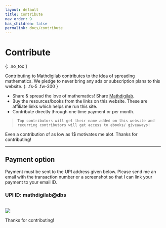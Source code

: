 ```yaml
---
layout: default
title: Contribute
nav_order: 9
has_children: false
permalink: docs/contribute
---
```


# Contribute
{: .no_toc }

Contributing to Mathdigilab contributes to the idea of spreading mathematics. We pledge to never bring any ads or subscription plans to this website.
{: .fs-5 .fw-300 }

- Share & spread the love of mathematics! Share [Mathdigilab](https://mathdigilab.github.io/).
- Buy the resources/books from the links on this website. These are affiliate links which helps me run this site.
- Contribute directly through one time payment or per month.

> ```Top contributors will get their name added on this website and recurring contributors will get access to ebooks/ giveaways!```

Even a contribution of as low as 1$ motivates me alot. Thanks for contributing!

---

## Payment option
Payment must be sent to the UPI address given below. Please send me an email with the transaction number or a screenshot so that I can link your payment to your email ID.
### UPI ID: mathdigilab@dbs

<br><a href="https://www.buymeacoffee.com/mathdigilab"><img src="https://img.buymeacoffee.com/button-api/?text=Buy me a coffee&emoji=&slug=mathdigilab&button_colour=7464dc&font_colour=ffffff&font_family=Comic&outline_colour=ffffff&coffee_colour=FFDD00" /></a>

Thanks for contributing!



